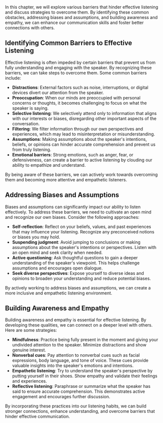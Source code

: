 
In this chapter, we will explore various barriers that hinder effective listening and discuss strategies to overcome them. By identifying these common obstacles, addressing biases and assumptions, and building awareness and empathy, we can enhance our communication skills and foster better connections with others.

Identifying Common Barriers to Effective Listening
------------------------------------------------------------------

Effective listening is often impeded by certain barriers that prevent us from fully understanding and engaging with the speaker. By recognizing these barriers, we can take steps to overcome them. Some common barriers include:

* **Distractions**: External factors such as noise, interruptions, or digital devices divert our attention from the speaker.
* **Preoccupation**: When our minds are preoccupied with personal concerns or thoughts, it becomes challenging to focus on what the speaker is saying.
* **Selective listening**: We selectively attend only to information that aligns with our interests or biases, disregarding other important aspects of the conversation.
* **Filtering**: We filter information through our own perspectives and experiences, which may lead to misinterpretation or misunderstanding.
* **Assumptions**: Making assumptions about the speaker's intentions, beliefs, or opinions can hinder accurate comprehension and prevent us from truly listening.
* **Emotional barriers**: Strong emotions, such as anger, fear, or defensiveness, can create a barrier to active listening by clouding our ability to empathize and understand.

By being aware of these barriers, we can actively work towards overcoming them and becoming more attentive and empathetic listeners.

Addressing Biases and Assumptions
-------------------------------------------------

Biases and assumptions can significantly impact our ability to listen effectively. To address these barriers, we need to cultivate an open mind and recognize our own biases. Consider the following approaches:

* **Self-reflection**: Reflect on your beliefs, values, and past experiences that may influence your listening. Recognize any preconceived notions or biases you may hold.
* **Suspending judgment**: Avoid jumping to conclusions or making assumptions about the speaker's intentions or perspectives. Listen with an open mind and seek clarity when needed.
* **Active questioning**: Ask thoughtful questions to gain a deeper understanding of the speaker's viewpoint. This helps challenge assumptions and encourages open dialogue.
* **Seek diverse perspectives**: Expose yourself to diverse ideas and opinions to broaden your understanding and reduce potential biases.

By actively working to address biases and assumptions, we can create a more inclusive and empathetic listening environment.

Building Awareness and Empathy
----------------------------------------------

Building awareness and empathy is essential for effective listening. By developing these qualities, we can connect on a deeper level with others. Here are some strategies:

* **Mindfulness**: Practice being fully present in the moment and giving your undivided attention to the speaker. Minimize distractions and show genuine interest.
* **Nonverbal cues**: Pay attention to nonverbal cues such as facial expressions, body language, and tone of voice. These cues provide valuable insights into the speaker's emotions and intentions.
* **Empathetic listening**: Try to understand the speaker's perspective by putting yourself in their shoes. Show empathy and validate their feelings and experiences.
* **Reflective listening**: Paraphrase or summarize what the speaker has said to ensure accurate comprehension. This demonstrates active engagement and encourages further discussion.

By incorporating these practices into our listening habits, we can build stronger connections, enhance understanding, and overcome barriers that hinder effective communication.
